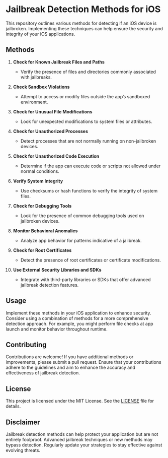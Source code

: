 # Jailbreak Detection Methods for iOS

This repository outlines various methods for detecting if an iOS device is jailbroken. Implementing these techniques can help ensure the security and integrity of your iOS applications.

## Methods

1. **Check for Known Jailbreak Files and Paths**
   - Verify the presence of files and directories commonly associated with jailbreaks.

2. **Check Sandbox Violations**
   - Attempt to access or modify files outside the app’s sandboxed environment.

3. **Check for Unusual File Modifications**
   - Look for unexpected modifications to system files or attributes.

4. **Check for Unauthorized Processes**
   - Detect processes that are not normally running on non-jailbroken devices.

5. **Check for Unauthorized Code Execution**
   - Determine if the app can execute code or scripts not allowed under normal conditions.

6. **Verify System Integrity**
   - Use checksums or hash functions to verify the integrity of system files.

7. **Check for Debugging Tools**
   - Look for the presence of common debugging tools used on jailbroken devices.

8. **Monitor Behavioral Anomalies**
   - Analyze app behavior for patterns indicative of a jailbreak.

9. **Check for Root Certificates**
   - Detect the presence of root certificates or certificate modifications.

10. **Use External Security Libraries and SDKs**
    - Integrate with third-party libraries or SDKs that offer advanced jailbreak detection features.

## Usage

Implement these methods in your iOS application to enhance security. Consider using a combination of methods for a more comprehensive detection approach. For example, you might perform file checks at app launch and monitor behavior throughout runtime.

## Contributing

Contributions are welcome! If you have additional methods or improvements, please submit a pull request. Ensure that your contributions adhere to the guidelines and aim to enhance the accuracy and effectiveness of jailbreak detection.

## License

This project is licensed under the MIT License. See the [LICENSE](LICENSE) file for details.

## Disclaimer

Jailbreak detection methods can help protect your application but are not entirely foolproof. Advanced jailbreak techniques or new methods may bypass detection. Regularly update your strategies to stay effective against evolving threats.
